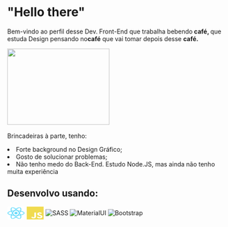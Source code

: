 <h1>"Hello there"</h1>
<p>Bem-vindo ao perfil desse Dev. Front-End que trabalha bebendo<strong> café, </strong>que <br> estuda Design pensando no<strong>café</strong> que vai tomar depois desse <strong>café.</strong></p>

  <img  width="235" height="175" src="https://i.giphy.com/media/ceeFbVxiZzMBi/giphy.webp" onerror="this.onerror=null;this.src='https://i.giphy.com/ceeFbVxiZzMBi.gif';" alt="">
<p>Brincadeiras à parte, tenho:
  <li>Forte background no Design Gráfico;</li> 
  <li>Gosto de solucionar problemas;</li>
  <li>Não tenho medo do Back-End. Estudo Node.JS, mas ainda não tenho muita experiência</li>
</p>

<h2>Desenvolvo usando:</h2>
<div style="display: inline_block">
  <img align="center" alt="React" height="30" width="40" src="https://raw.githubusercontent.com/devicons/devicon/master/icons/react/react-original.svg">
  <img align="center" alt="Js" height="30" width="40" src="https://raw.githubusercontent.com/devicons/devicon/master/icons/javascript/javascript-plain.svg">
  <img align="center" alt="SASS" height="30" width="40" src="https://cdn.jsdelivr.net/gh/devicons/devicon/icons/sass/sass-original.svg" />
  <img align="center" alt="MaterialUI" height="30" width="40" src="https://cdn.jsdelivr.net/gh/devicons/devicon/icons/materialui/materialui-original.svg" />
  <img align="center" alt="Bootstrap" height="30" width="40" src="https://cdn.jsdelivr.net/gh/devicons/devicon/icons/bootstrap/bootstrap-plain.svg" />
</div>
